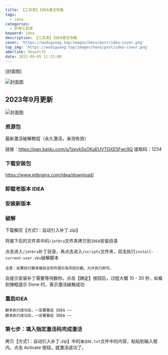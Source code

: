 ```yaml
---
title: 【工具类】IDEA激活攻略
tags:
  - idea
categories:
  - 好用工具类
keyword: idea
description: 【工具类】IDEA激活攻略
cover: 'https://wudiguang.top/images/hexo/post/idea-cover.png'
top_img: 'https://wudiguang.top/images/hexo/post/idea-cover.png'
abbrlink: dbaafcf9
date: 2023-09-05 11:23:00
---
```


[封面图]

![封面图](https://wudiguang.top/images/hexo/post/idea-cover.png)

## 2023年9月更新

![封面图](https://wudiguang.top/images/hexo/post/idea001.png)

### 资源包

最新激活破解教程（永久激活，亲测有效）

链接：https://pan.baidu.com/s/1zevkSsOKaEUVTGXE5Fwc9Q 
提取码：1234

### 下载安装包

https://www.jetbrains.com/idea/download/

### 卸载老版本 IDEA

### 安装新版本

### 破解

下载解压【方式1：自动引入补丁.zip】

将接下后的文件夹中的`/jetbra`文件夹拷贝到`IDEA`安装目录

点击进入`/jetbra`补丁目录，再点击进入`/scripts`文件夹，双击执行`install-current-user.vbs`破解脚本

`注意：如果执行脚本被安全软件提示有风险拦截，允许执行即可。`

会提示安装补丁需要等待数秒。点击【确定】按钮后，过程大概 10 - 30 秒，如看到弹框提示 Done 时，表示激活破解成功

### 重启IDEA

```
脚本执行成功后，一定要重启 IDEA ~~
脚本执行成功后，一定要重启 IDEA ~~
```

### 第七步：填入指定激活码完成激活

拷贝【方式1：自动引入补丁.zip】中的`激活码.txt`文件中的内容，粘贴到输入框内，点击 Activate 按钮，就激活成功了。